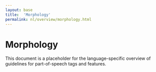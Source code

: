 ```yaml
---
layout: base
title:  'Morphology'
permalink: nl/overview/morphology.html
---
```


# Morphology

This document is a placeholder for the language-specific overview of
guidelines for part-of-speech tags and features.
